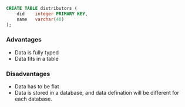 ```sql
CREATE TABLE distributors (
	did    integer PRIMARY KEY,
	name   varchar(40)
);
```

### Advantages
- Data is fully typed
- Data fits in a table

### Disadvantages
- Data has to be flat
- Data is stored in a database, and data defination will be different for each database.